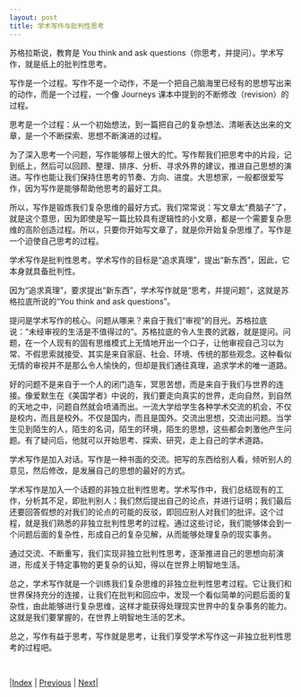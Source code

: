 ```yaml
---
layout: post
title: 学术写作与批判性思考
---
```


苏格拉斯说，教育是 You think and ask questions（你思考，并提问）。学术写作，就是纸上的批判性思考。

写作是一个过程。写作不是一个动作，不是一个把自己脑海里已经有的思想写出来的动作，而是一个过程，一个像 Journeys 课本中提到的不断修改（revision）的过程。

思考是一个过程：从一个初始想法，到一篇把自己的复杂想法、清晰表达出来的文章，是一个不断探索、思想不断演进的过程。

为了深入思考一个问题，写作能够帮上很大的忙。写作帮我们把思考中的片段，记到纸上，然后可以回顾、整理、排序、分析、寻求外界的建议，推进自己思想的演进。写作也能让我们保持住思考的节奏、方向、进度。大思想家，一般都很爱写作，因为写作是能够帮助他思考的最好工具。

所以，写作是锻炼我们复杂思维的最好方式。我们常常说：写文章太“费脑子”了，就是这个意思，因为即使是写一篇比较具有逻辑性的小文章，都是一个需要复杂思维的高阶创造过程。所以，只要你开始写文章了，就是你开始复杂思维了。写作是一个迫使自己思考的过程。

学术写作是批判性思考。学术写作的目标是“追求真理”，提出“新东西”，因此，它本身就具备批判性。

因为“追求真理”，要求提出“新东西”，学术写作就是“思考，并提问题”，这就是苏格拉底所说的“You think and ask questions”。

提问是学术写作的核心。问题从哪来？来自于我们“审视”的目光。苏格拉底说：“未经审视的生活是不值得过的”。苏格拉底的令人生畏的武器，就是提问。问题，在一个人现有的固有思维模式上无情地开出一个口子，让他审视自己习以为常、不假思索就接受、其实是来自家庭、社会、环境、传统的那些观念。这种看似无情的审视并不是那么令人愉快的，但却是我们通往真理，追求学术的唯一道路。

好的问题不是来自于一个人的闭门造车，冥思苦想，而是来自于我们与世界的连接。像爱默生在《美国学者》中说的，我们要走向真实的世界，走向自然，到自然的天地之中，问题自然就会喷涌而出。一流大学给学生各种学术交流的机会，不仅是校内，而且是校外。不仅是国内，而且是国外。交流出思想，交流出问题。当学生见到陌生的人，陌生的名词，陌生的环境，陌生的思想，这些都会刺激他产生问题。有了疑问后，他就可以开始思考、探索、研究，走上自己的学术道路。

学术写作是加入对话。写作是一种书面的交流。把写的东西给别人看，倾听别人的意见，然后修改，是发展自己的思想的最好的方式。

学术写作是加入一个话题的非独立批判性思考。学术写作中，我们总结现有的工作，分析其不足，即批判别人；我们然后提出自己的论点，并进行证明；我们最后还要回答假想的对我们的论点的可能的反驳，即回应别人对我们的批评。这个过程，就是我们熟悉的非独立批判性思考的过程。通过这些讨论，我们能够体会到一个问题后面的复杂性，形成自己的复杂见解，从而能够处理复杂的现实事务。

通过交流、不断重写，我们实现非独立批判性思考，逐渐推进自己的思想向前演进，形成关于特定事物的更复杂的认知，得以在世界上明智地生活。

总之，学术写作就是一个训练我们复杂思维的非独立批判性思考过程。它让我们和世界保持充分的连接，让我们在批判和回应中，发现一个看似简单的问题后面的复杂性，由此能够进行复杂思维，这样才能获得处理现实世界中的复杂事务的能力。这就是我们要掌握的，在世界上明智地生活的艺术。

总之，写作有益于思考，写作就是思考，让我们享受学术写作这一非独立批判性思考的过程吧。

<br/>

|[Index](../) | [Previous](2-4-feature) | [Next](2-8-value)|
